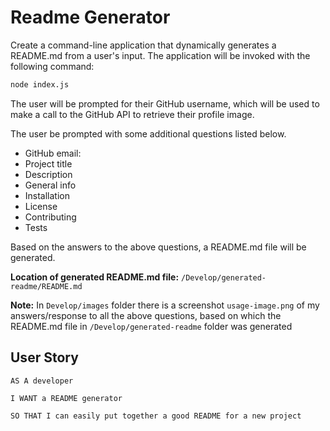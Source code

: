 # Readme Generator
Create a command-line application that dynamically generates a README.md from a user's input. The application will be invoked with the following command:

```sh
node index.js
```
The user will be prompted for their GitHub username, which will be used to make a call to the GitHub API to retrieve their profile image. 

The user be prompted with some additional questions listed below. 
* GitHub email: 
* Project title 
* Description 
* General info 
* Installation 
* License 
* Contributing 
* Tests 

Based on the answers to the above questions, a README.md file will be generated.

**Location of generated README.md file:**
`/Develop/generated-readme/README.md`

**Note:** In `Develop/images` folder there is a screenshot `usage-image.png` of my answers/response to all the above questions, based on which the README.md file in `/Develop/generated-readme` folder was generated

## User Story
```
AS A developer

I WANT a README generator

SO THAT I can easily put together a good README for a new project
```

